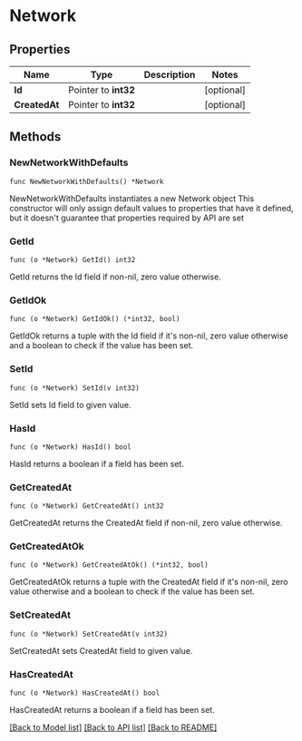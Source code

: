 # Network

## Properties

Name | Type | Description | Notes
------------ | ------------- | ------------- | -------------
**Id** | Pointer to **int32** |  | [optional] 
**CreatedAt** | Pointer to **int32** |  | [optional] 

## Methods

### NewNetworkWithDefaults

`func NewNetworkWithDefaults() *Network`

NewNetworkWithDefaults instantiates a new Network object
This constructor will only assign default values to properties that have it defined,
but it doesn't guarantee that properties required by API are set

### GetId

`func (o *Network) GetId() int32`

GetId returns the Id field if non-nil, zero value otherwise.

### GetIdOk

`func (o *Network) GetIdOk() (*int32, bool)`

GetIdOk returns a tuple with the Id field if it's non-nil, zero value otherwise
and a boolean to check if the value has been set.

### SetId

`func (o *Network) SetId(v int32)`

SetId sets Id field to given value.

### HasId

`func (o *Network) HasId() bool`

HasId returns a boolean if a field has been set.

### GetCreatedAt

`func (o *Network) GetCreatedAt() int32`

GetCreatedAt returns the CreatedAt field if non-nil, zero value otherwise.

### GetCreatedAtOk

`func (o *Network) GetCreatedAtOk() (*int32, bool)`

GetCreatedAtOk returns a tuple with the CreatedAt field if it's non-nil, zero value otherwise
and a boolean to check if the value has been set.

### SetCreatedAt

`func (o *Network) SetCreatedAt(v int32)`

SetCreatedAt sets CreatedAt field to given value.

### HasCreatedAt

`func (o *Network) HasCreatedAt() bool`

HasCreatedAt returns a boolean if a field has been set.


[[Back to Model list]](../README.md#documentation-for-models) [[Back to API list]](../README.md#documentation-for-api-endpoints) [[Back to README]](../README.md)


